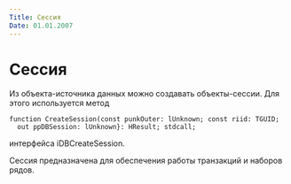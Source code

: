 ```yaml
---
Title: Сессия
Date: 01.01.2007
---
```



Сессия
======

Из объекта-источника данных можно создавать объекты-сессии. Для этого
используется метод

    function CreateSession(const punkOuter: lUnknown; const riid: TGUID;
      out ppDBSession: lUnknown}: HResult; stdcall;

интерфейса iDBCreateSession.

Сессия предназначена для обеспечения работы
транзакций и наборов рядов.
